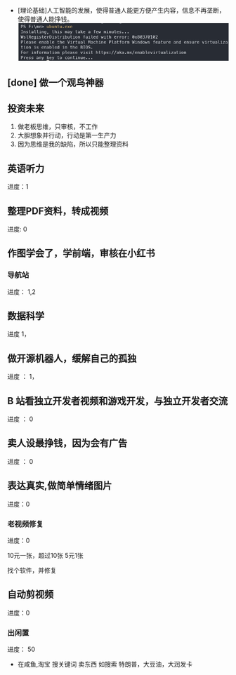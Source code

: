 
- [理论基础]人工智能的发展，使得普通人能更方便产生内容，信息不再垄断，使得普通人能挣钱。
![](images/2025-01-24-14-21-29.png)

## [done] 做一个观鸟神器

## 投资未来

1. 做老板思维，只审核，不工作
2. 大胆想象并行动，行动是第一生产力
3. 因为思维是我的缺陷，所以只能整理资料

## 英语听力 
进度：1


## 整理PDF资料，转成视频
进度: 0


## 作图学会了，学前端，审核在小红书

### 导航站 
进度： 1,2

## 数据科学

进度 1，

## 做开源机器人，缓解自己的孤独

进度 ：  1，


##  B 站看独立开发者视频和游戏开发，与独立开发者交流
进度 ： 0

## 卖人设最挣钱，因为会有广告
进度 ： 0


## 表达真实,做简单情绪图片

进度：0

### 老视频修复

进度：0

10元一张，超过10张 5元1张

找个软件，并修复

## 自动剪视频

进度：0

### 出闲置

进度： 50

- 在咸鱼,淘宝 搜关键词 卖东西  如搜索 特朗普，大豆油，大润发卡


